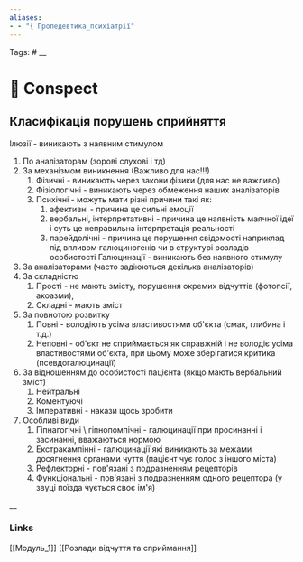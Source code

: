 ```yaml
---
aliases: 
- - "{ Пропедевтика_психіатрії"
---
```

Tags: #
__
# 📗 Conspect

## Класифікація порушень сприйняття

Ілюзії - виникають з наявним стимулом
1. По аналізаторам (зорові слухові і тд)
2. За механізмом виникнення (Важливо для нас!!!)
	1. Фізичні - виникають через закони фізики (для нас не важливо)
	2. Фізіологічні - виникають через обмеження наших аналізаторів
	3. Психічні - можуть мати різні причини такі як:
		1. афективні - причина це сильні емоції
		2. вербальні, інтерпретативні - причина це наявність маячної ідеї і суть це неправильна інтерпретація реальності
		3. парейдолічні - причина це порушення свідомості наприклад під впливом галюциногенів чи в структурі розладів особистості
Галюцинації - виникають без наявного стимулу
1. За аналізаторами (часто задіюються декілька аналізаторів)
2. За складністю
	1. Прості - не мають змісту, порушення окремих відчуттів (фотопсії, акоазми),
	2.  Складні - мають зміст
3. За повнотою розвитку
	1. Повні - володіють усіма властивостями об'єкта (смак, глибина і т.д.)
	2. Неповні - об'єкт не сприймається як справжній і не володіє усіма властивостями об'єкта, при цьому може зберігатися критика (псевдогалюцинації)
4. За відношенням до особистості пацієнта (якщо мають вербальний зміст)
	1. Нейтральні
	2. Коментуючі
	3. Імперативні - накази щось зробити
5. Особливі види
	1. Гіпнагогічні \ гіпнопомпічні - галюцинації при просинанні і засинанні, вважаються нормою
	2. Екстракампінні - галюцинації які виникають за межами досягнення органами чуття (пацієнт чує голос з іншого міста)
	3. Рефлекторні - пов'язані з подразненням рецепторів
	4. Функціональні - пов'язані з подразненням одного рецептора (у звуці поїзда чується своє ім'я)

__
### Links
[[Модуль_1]] [[Розлади відчуття та сприймання]]